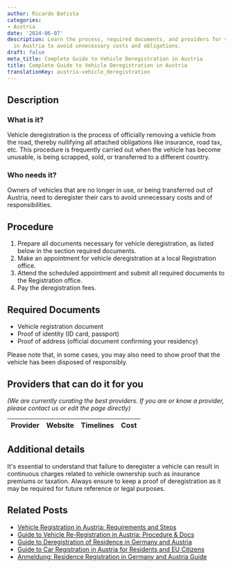 ```yaml
---
author: Ricardo Batista
categories:
- Austria
date: '2024-06-07'
description: Learn the process, required documents, and providers for vehicle deregistration
  in Austria to avoid unnecessary costs and obligations.
draft: false
meta_title: Complete Guide to Vehicle Deregistration in Austria
title: Complete Guide to Vehicle Deregistration in Austria
translationKey: austria-vehicle_deregistration
---
```


## Description
### What is it?
Vehicle deregistration is the process of officially removing a vehicle from the road, thereby nullifying all attached obligations like insurance, road tax, etc. This procedure is frequently carried out when the vehicle has become unusable, is being scrapped, sold, or transferred to a different country.

### Who needs it?
Owners of vehicles that are no longer in use, or being transferred out of Austria, need to deregister their cars to avoid unnecessary costs and of responsibilities.

## Procedure
1. Prepare all documents necessary for vehicle deregistration, as listed below in the section required documents.
2. Make an appointment for vehicle deregistration at a local Registration office.
3. Attend the scheduled appointment and submit all required documents to the Registration office.
4. Pay the deregistration fees.

## Required Documents
* Vehicle registration document
* Proof of identity (ID card, passport)
* Proof of address (official document confirming your residency)

Please note that, in some cases, you may also need to show proof that the vehicle has been disposed of responsibly.

## Providers that can do it for you

_(We are currently curating the best providers. If you are or know a provider, please contact us or edit the page directly)_

| Provider        |     Website     |     Timelines    |       Cost      |
| :-------------: | :-------------: |  :-------------: | :-------------: |

## Additional details
It's essential to understand that failure to deregister a vehicle can result in continuous charges related to vehicle ownership such as insurance premiums or taxation. Always ensure to keep a proof of deregistration as it may be required for future reference or legal purposes.


## Related Posts

- [Vehicle Registration in Austria: Requirements and Steps](https://tramitit.com/guides/austria/vehicle_registration/)
- [Guide to Vehicle Re-Registration in Austria: Procedure & Docs](https://tramitit.com/guides/austria/vehicle_re-registration/)
- [Guide to Deregistration of Residence in Germany and Austria](https://tramitit.com/guides/austria/deregistration_of_residence/)
- [Guide to Car Registration in Austria for Residents and EU Citizens](https://tramitit.com/guides/austria/car_registration_application/)
- [Anmeldung: Residence Registration in Germany and Austria Guide](https://tramitit.com/guides/austria/residence_registration/)